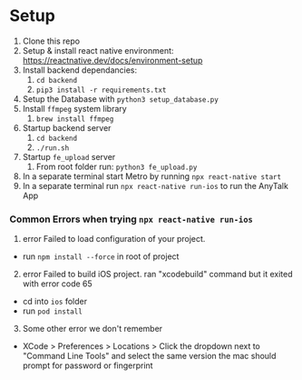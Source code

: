 # Setup

1. Clone this repo
2. Setup & install react native environment: https://reactnative.dev/docs/environment-setup
3. Install backend dependancies:
   1. `cd backend`
   2. `pip3 install -r requirements.txt`
4. Setup the Database with `python3 setup_database.py`
5. Install `ffmpeg` system library
   1. `brew install ffmpeg`
6. Startup backend server
   1. `cd backend`
   2. `./run.sh`
7. Startup `fe_upload` server
   1. From root folder run: `python3 fe_upload.py`
8. In a separate terminal start Metro by running `npx react-native start`
9. In a separate terminal run `npx react-native run-ios` to run the AnyTalk App

### Common Errors when trying `npx react-native run-ios`

1. error Failed to load configuration of your project.

- run `npm install --force` in root of project

2. error Failed to build iOS project. ran "xcodebuild" command but it exited with error code 65

- cd into `ios` folder
- run `pod install`

3. Some other error we don't remember

- XCode > Preferences > Locations > Click the dropdown next to "Command Line Tools" and select the same version the mac should prompt for password or fingerprint
